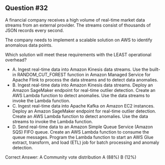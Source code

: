 ## Question #32

A financial company receives a high volume of real-time market data streams from an external provider. The streams consist of thousands of JSON records every second.

The company needs to implement a scalable solution on AWS to identify anomalous data points.

Which solution will meet these requirements with the LEAST operational overhead?

- A. Ingest real-time data into Amazon Kinesis data streams. Use the built-in RANDOM_CUT_FOREST function in Amazon Managed Service for Apache Flink to process the data streams and to detect data anomalies.
- B. Ingest real-time data into Amazon Kinesis data streams. Deploy an Amazon SageMaker endpoint for real-time outlier detection. Create an AWS Lambda function to detect anomalies. Use the data streams to invoke the Lambda function.
- C. Ingest real-time data into Apache Kafka on Amazon EC2 instances. Deploy an Amazon SageMaker endpoint for real-time outlier detection. Create an AWS Lambda function to detect anomalies. Use the data streams to invoke the Lambda function.
- D. Send real-time data to an Amazon Simple Queue Service (Amazon SQS) FIFO queue. Create an AWS Lambda function to consume the queue messages. Program the Lambda function to start an AWS Glue extract, transform, and load (ETL) job for batch processing and anomaly detection. 

Correct Answer: 
A Community vote distribution A (88%) B (12%)